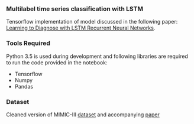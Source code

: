 ### Multilabel time series classification with LSTM
Tensorflow implementation of model discussed in the following paper: <a href="https://arxiv.org/abs/1511.03677">Learning to Diagnose with LSTM Recurrent Neural Networks</a>.

### Tools Required
Python 3.5 is used during development and following libraries are required to run the code provided in the notebook:

* Tensorflow
* Numpy
* Pandas

### Dataset
<p>Cleaned version of MIMIC-III <a href="https://github.com/YerevaNN/mimic3-benchmarks">dataset</a> and accompanying <a href="https://arxiv.org/abs/1703.07771">paper</a></p>
